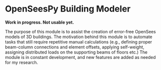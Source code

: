 # OpenSeesPy Building Modeler

**Work in progress. Not usable yet.**

The purpose of this module is to assist the creation of error-free OpenSees models of 3D buildings. The motivation behind this module is to automate tasks that still require repetitive manual calculations (e.g., defining proper beam-column connections and element offsets, applying self-weight, assigning distributed loads on the supporting beams of floors etc.) The module is in constant development, and new features are added as needed for my research.

